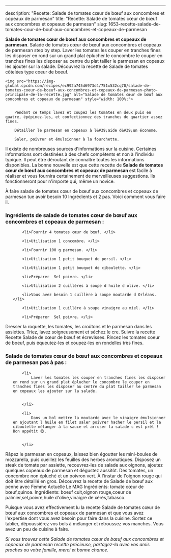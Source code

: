 ---
description: "Recette: Salade de tomates cœur de bœuf aux concombres et copeaux de parmesan"
title: "Recette: Salade de tomates cœur de bœuf aux concombres et copeaux de parmesan"
slug: 1653-recette-salade-de-tomates-cour-de-bouf-aux-concombres-et-copeaux-de-parmesan

<p>
	<strong>Salade de tomates cœur de bœuf aux concombres et copeaux de parmesan</strong>. 
	Salade de tomates cœur de bœuf aux concombres et copeaux de parmesan step by step. Laver les tomates les couper en tranches fines les disposer en rond sur un grand plat éplucher le concombre le couper en tranches fines les disposer au centre du plat tailler le parmesan en copeaux les ajouter sur la salade. Découvrez la recette de Salade de tomates côtelées type coeur de boeuf.
</p>
<p>
	
	<img src="https://img-global.cpcdn.com/recipes/ec992a745d6973d4/751x532cq70/salade-de-tomates-coeur-de-boeuf-aux-concombres-et-copeaux-de-parmesan-photo-principale-de-la-recette.jpg" alt="Salade de tomates cœur de bœuf aux concombres et copeaux de parmesan" style="width: 100%;">
	
	
		Pendant ce temps lavez et coupez les tomates en deux puis en quatre, épépinez-les, et confectionnez des tranches de quartier assez fines.
	
		Détailler le parmesan en copeaux à l&#39;aide d&#39;un économe.
	
		Saler, poivrer et émulsionner à la fourchette.
	
</p>

Il existe de nombreuses sources d'informations sur la cuisine. Certaines informations sont destinées à des chefs compétents et non à l'individu typique. Il peut être déroutant de connaître toutes les informations disponibles. La bonne nouvelle est que cette recette de <strong> Salade de tomates cœur de bœuf aux concombres et copeaux de parmesan </strong> est facile à réaliser et vous fournira certainement de merveilleuses suggestions. Ils fonctionneront pour n'importe qui, même un novice.

<!--inarticleads1-->

À faire salade de tomates cœur de bœuf aux concombres et copeaux de parmesan tue avoir besoin 10 Ingrédients et 2 pas. Voici comment vous faire il.

<h3>Ingrédients de salade de tomates cœur de bœuf aux concombres et copeaux de parmesan :</h3>

<ol>
	
		<li>Fournir 4 tomates cœur de bœuf. </li>
	
		<li>Utilisation 1 concombre. </li>
	
		<li>Fournir 100 g parmesan. </li>
	
		<li>Utilisation 1 petit bouquet de persil. </li>
	
		<li>Utilisation 1 petit bouquet de ciboulette. </li>
	
		<li>Préparer  Sel poivre. </li>
	
		<li>Utilisation 2 cuillères à soupe d huile d olive. </li>
	
		<li>Vous avez besoin 1 cuillère à soupe moutarde d Orléans. </li>
	
		<li>Utilisation 1 cuillère à soupe vinaigre au miel. </li>
	
		<li>Préparer  Sel poivre. </li>
	
</ol>

Dresser la roquette, les tomates, les croûtons et le parmesan dans les assiettes. Triez, lavez soigneusement et séchez le cre. Suivre la recette Recette Salade de cœur de bœuf et écrevisses. Rincez les tomates coeur de boeuf, puis équeutez-les et coupez-les en rondelles très fines. 

<!--inarticleads2-->

<h3>Salade de tomates cœur de bœuf aux concombres et copeaux de parmesan pas à pas :</h3>

<ol>
	
		<li>
			Laver les tomates les couper en tranches fines les disposer en rond sur un grand plat éplucher le concombre le couper en tranches fines les disposer au centre du plat tailler le parmesan en copeaux les ajouter sur la salade.
			
			
		</li>
	
		<li>
			Dans un bol mettre la moutarde avec le vinaigre émulsionner en ajoutant l huile en filet saler poivrer hacher le persil et la ciboulette mélanger à la sauce et arroser la salade c est prêt ! Bon appétit 😋.
			
			
		</li>
	
</ol>

Râpez le parmesan en copeaux, laissez bien égoutter les mini-boules de mozzarella, puis cueillez les feuilles des herbes aromatiques. Disposez un steak de tomate par assiette, recouvrez-les de salade aux oignons, ajoutez quelques copeaux de parmesan et dégustez aussitôt. Des tomates, un concombre non épluché et un poivron vert. À l&#39;instar de l&#39;oignon rouge qui doit être détaillé en gros. Découvrez la recette de Salade de bœuf aux penne avec Femme Actuelle Le MAG Ingrédients: tomate cœur de bœuf,quinoa. Ingrédients: boeuf cuit,oignon rouge,coeur de palmier,sel,poivre,huile d&#39;olive,vinaigre de xérès,tabasco. 

<!--inarticleads1-->

<p>
Puisque vous avez effectivement lu la recette Salade de tomates cœur de bœuf aux concombres et copeaux de parmesan et que vous avez l'expertise dont vous avez besoin pour faire dans la cuisine. Sortez ce tablier, dépoussiérez vos bols à mélanger et retroussez vos manches. Vous avez un peu de cuisine à faire.
</p>

<p>
<i>Si vous trouvez cette Salade de tomates cœur de bœuf aux concombres et copeaux de parmesan recette précieuse, partagez-la avec vos amis proches ou votre famille, merci et bonne chance.</i>
</p>

